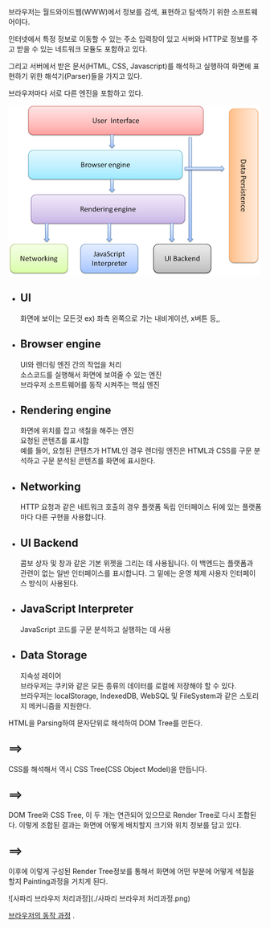 브라우저는 월드와이드웹(WWW)에서 정보를 검색, 표현하고 탐색하기 위한 소프트웨어이다.

 
인터넷에서 특정 정보로 이동할 수 있는 주소 입력창이 있고 서버와 HTTP로 정보를 주고 받을 수 있는 네트워크 모듈도 포함하고 있다.

그리고 서버에서 받은 문서(HTML, CSS, Javascript)를 해석하고 실행하여 화면에 표현하기 위한 해석기(Parser)들을 가지고 있다.

브라우저마다 서로 다른 엔진을 포함하고 있다.


![BrowserComponents](BrowserComponents.png)
* ## UI
    화면에 보이는 모든것
    ex) 좌측 왼쪽으로 가는 내비게이션, x버튼 등,,

* ## Browser engine
    UI와 렌더링 엔진 간의 작업을 처리  
    소스코드를 실행해서 화면에 보여줄 수 있는 엔진    
    브라우저 소프트웨어를 동작 시켜주는 핵심 엔진  

* ## Rendering engine
    화면에 위치를 잡고 색칠을 해주는 엔진  
    요청된 콘텐츠를 표시합  
    예를 들어, 요청된 콘텐츠가 HTML인 경우 렌더링 엔진은 HTML과 CSS를 구문 분석하고 구문 분석된 콘텐츠를 화면에 표시한다.

* ## Networking
    HTTP 요청과 같은 네트워크 호출의 경우 플랫폼 독립 인터페이스 뒤에 있는 플랫폼마다 다른 구현을 사용합니다.

* ## UI Backend
    콤보 상자 및 창과 같은 기본 위젯을 그리는 데 사용됩니다. 이 백엔드는 플랫폼과 관련이 없는 일반 인터페이스를 표시합니다. 그 밑에는 운영 체제 사용자 인터페이스 방식이 사용된다.

* ## JavaScript Interpreter
    JavaScript 코드를 구문 분석하고 실행하는 데 사용  

* ## Data Storage  
    지속성 레이어  
    브라우저는 쿠키와 같은 모든 종류의 데이터를 로컬에 저장해야 할 수 있다.   
    브라우저는 localStorage, IndexedDB, WebSQL 및 FileSystem과 같은 스토리지 메커니즘을 지원한다.  


HTML을 Parsing하여 문자단위로 해석하여 DOM Tree를 만든다.
## ==>  
CSS를 해석해서 역시 CSS Tree(CSS Object Model)을 만듭니다.
## ==>  
DOM Tree와 CSS Tree, 이 두 개는 연관되어 있으므로 Render Tree로 다시 조합된다.
이렇게 조합된 결과는 화면에 어떻게 배치할지 크기와 위치 정보를 담고 있다.
## ==>  
이후에 이렇게 구성된 Render Tree정보를 통해서 화면에 어떤 부분에 어떻게 색칠을 할지 Painting과정을 거치게 된다.


![사파리 브라우저 처리과정](./사파리 브라우저 처리과정.png)



[브라우저의 동작 과정](https://d2.naver.com/helloworld/59361) .


